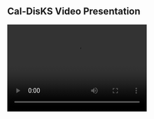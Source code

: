 ## Cal-DisKS Video Presentation

<video src="presentationVideo.mp4" width="320" height="200" controls preload></video>